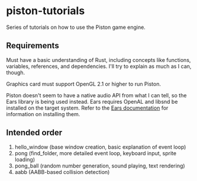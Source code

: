 # piston-tutorials
Series of tutorials on how to use the Piston game engine.

## Requirements
Must have a basic understanding of Rust, including concepts like functions, variables, references, and dependencies. I'll try to explain as much as I can, though.

Graphics card must support OpenGL 2.1 or higher to run Piston.

Piston doesn't seem to have a native audio API from what I can tell, so the Ears library is being used instead. Ears requires OpenAL and libsnd be installed on the target system. Refer to the [Ears documentation](https://github.com/jhasse/ears) for information on installing them.

## Intended order
1. hello_window (base window creation, basic explanation of event loop)
2. pong (find_folder, more detailed event loop, keyboard input, sprite loading)
3. pong_ball (random number generation, sound playing, text rendering)
4. aabb (AABB-based collision detection)